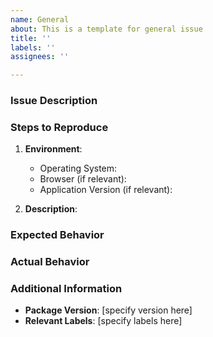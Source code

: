 ```yaml
---
name: General
about: This is a template for general issue
title: ''
labels: ''
assignees: ''

---
```


### Issue Description

<!-- Provide a clear and concise description of the issue. -->

### Steps to Reproduce

1. **Environment**:
   - Operating System:
   - Browser (if relevant):
   - Application Version (if relevant):

2. **Description**:
   <!-- Describe the steps to reproduce the issue. -->

### Expected Behavior

<!-- Describe what you expected to happen. -->

### Actual Behavior

<!-- Describe what actually happened. Include screenshots or error messages if applicable. -->

### Additional Information

- **Package Version**: [specify version here]
- **Relevant Labels**: [specify labels here]
